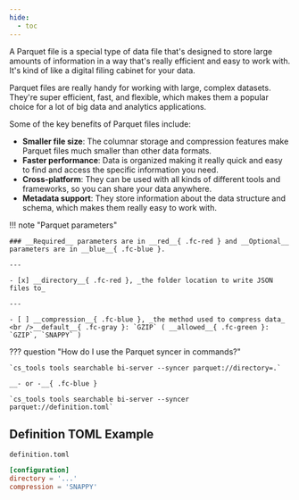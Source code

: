```yaml
---
hide:
  - toc
---
```


A Parquet file is a special type of data file that's designed to store large amounts of information in a way that's really efficient and easy to work with. It's kind of like a digital filing cabinet for your data.

Parquet files are really handy for working with large, complex datasets. They're super efficient, fast, and flexible, which makes them a popular choice for a lot of big data and analytics applications.

Some of the key benefits of Parquet files include:

  - __Smaller file size__: The columnar storage and compression features make Parquet files much smaller than other data formats.
  - __Faster performance__: Data is organized making it really quick and easy to find and access the specific information you need.
  - __Cross-platform__: They can be used with all kinds of different tools and frameworks, so you can share your data anywhere.
  - __Metadata support__: They store information about the data structure and schema, which makes them really easy to work with.

!!! note "Parquet parameters"

    ### __Required__ parameters are in __red__{ .fc-red } and __Optional__ parameters are in __blue__{ .fc-blue }.
    
    ---

    - [x] __directory__{ .fc-red }, _the folder location to write JSON files to_

    ---

    - [ ] __compression__{ .fc-blue }, _the method used to compress data_
    <br />__default__{ .fc-gray }: `GZIP` ( __allowed__{ .fc-green }: `GZIP`, `SNAPPY` )


??? question "How do I use the Parquet syncer in commands?"

    `cs_tools tools searchable bi-server --syncer parquet://directory=.`

    __- or -__{ .fc-blue }

    `cs_tools tools searchable bi-server --syncer parquet://definition.toml`


## Definition TOML Example

`definition.toml`
```toml
[configuration]
directory = '...'
compression = 'SNAPPY'
```